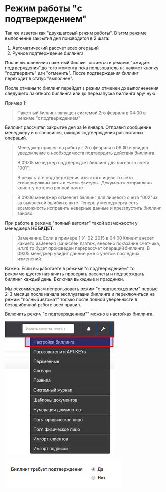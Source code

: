 # Режим работы "с подтверждением"

Так же изветен как "двухшаговый режим работы". В этом режиме выполнение закрытия дня поизводится в 2 шага:

1. Автоматический рассчет всех операций  
2. Ручное подтверждение биллинга

После выполненеия пакетный биллинг остается в режиме "ожидает подтверждения" до того момента пока пользователь не нажмет кнопку "подтвердить" или "отменить". 
После подтверждения биллинг  переходит в статус "выполнен".

После отмены то биллинг перейдет в режим отменен до выполненения следущего пакетного биллинга или до перезапуска биллинга вручную.

Пример 1:
>Пакетный биллинг запущен системой 2го февраля в 04:00 в режиме "с подтверждением"
>
Биллинг рассчитал закрытие дня за 1е января. Отправил сообщение менеджеру и остановился, ожидая подтверждения рассчитаных операций. 
>
>Менеджер пришел на работу в  2го февраля в 09:00 и увидел уведомление о необходимости подтвердить действия биллинга.
>
>В 09:05 менеджер подтверждает биллинг для лицевого счета "001". 
>
>В результате подтверждения жля этого ицевого счета сгенерированы акты и счета-фактуры. Документы отправлены клиенту по электронной почте.

>В 09:06 менеджер отменяет биллинг для лицевого счета "002"из за выявленой ошибки в акте. Теперь у менеджереа есть возможность исправить неверные данные и презапустить биллинг заново.

При работе в режиме "полный автомат" такой возможности у менеджера **НЕ БУДЕТ**.


>Замечание. Если в примере 1 01-02-2015 в 04:00 Клиент внесет какието изменеия (зачислен платеж, внесено показание счетчика, и.т.п) то будет произведен перерассчет операций биллинга. В 09:05 менеджер увидит данные уже с учетом последних изменений.

Важно: Если вы работаете в режиме  "с подтверждением" то рекоммендуется назначить проверять рассчеты и подтверждать биллинг каждый день. Включая выходные и праздники.

Мы рекоммендуем испрользовать режим "с подтверждением" первые 2-3 месяца после начала эксплуатации биллинга и переключиться на режим "полный автомат" только после полной уверенности в безошибочной работе всех правил.

Включить режим "с подтверждением"" можно в настойках биллинга. 

![](topmenu-settings.png)

![](settings-billing.png)
